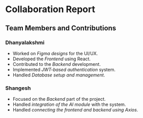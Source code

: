 # Collaboration Report

## Team Members and Contributions

### Dhanyalakshmi
- Worked on *Figma designs* for the UI/UX.  
- Developed the *Frontend* using React.  
- Contributed to the *Backend* development.  
- Implemented *JWT-based authentication* system. 
- Handled *Database setup and management*. 

### Shangesh
- Focused on the *Backend* part of the project.  
- Handled *integration of the AI module* with the system.  
- Handled *connecting the frontend and backend using Axios*.  
